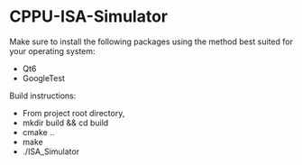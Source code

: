 # CPPU-ISA-Simulator

Make sure to install the following packages using the method best suited for your operating system:
- Qt6
- GoogleTest

Build instructions:
- From project root directory,
- mkdir build && cd build
- cmake ..
- make
- ./ISA_Simulator